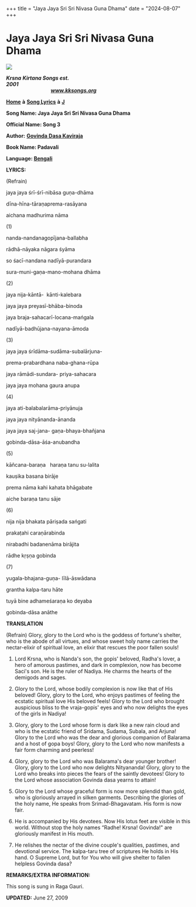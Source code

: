 +++
title = "Jaya Jaya Sri Sri Nivasa Guna Dhama"
date = "2024-08-07"
+++

# Jaya Jaya Sri Sri Nivasa Guna Dhama
**[![](http://kksongs.org/image_files/image002.jpg)](http://kksongs.org/)**

**_Krsna_** **_Kirtana Songs est. 2001_**                                                                                                                                                      **_www.kksongs.org_**

**[Home](http://kksongs.org/)** **à** **[Song Lyrics](http://kksongs.org/lyrics.html)** **à** **[J](http://kksongs.org/songs/song_j.html)**

**Song Name: Jaya Jaya Sri Sri Nivasa Guna Dhama**

**Official Name: Song 3**

**Author:** [**Govinda** **Dasa Kaviraja**](http://kksongs.org/authors/list/govindadasa.html)

**Book Name: Padavali**

**Language: [Bengali](http://kksongs.org/language/list/bengali.html)**

**LYRICS:**

(Refrain)

jaya jaya śrī-śrī-nibāsa guṇa-dhāma

dīna-hīna-tāraṇaprema-rasāyana

aichana madhurima nāma

(1)

nanda-nandanagopījana-ballabha

rādhā-nāyaka nāgara śyāma

so śacī-nandana nadīyā-purandara

sura-muni-gaṇa-mano-mohana dhāma

(2)

jaya nija-kāntā\-  kānti-kalebara

jaya jaya preyasī-bhāba-binoda

jaya braja-sahacarī-locana-mańgala

nadīyā-badhūjana-nayana-āmoda

(3)

jaya jaya śrīdāma-sudāma-subalārjuna\-

prema-prabardhana naba-ghana-rūpa

jaya rāmādi-sundara\- priya-sahacara

jaya jaya mohana gaura anupa

(4)

jaya ati-balabalarāma-priyānuja

jaya jaya nityānanda-ānanda

jaya jaya saj-jana\- gaṇa-bhaya-bhañjana

gobinda-dāsa-āśa-anubandha

(5)

kāñcana-baraṇa   haraṇa tanu su-lalita

kauṣika basana birāje

prema nāma kahi kahata bhāgabate

aiche baraṇa tanu sāje

(6)

nija nija bhakata pāriṣada sańgati

prakaṭahi caraṇārabinda

nirabadhi badanenāma birājita

rādhe kṛṣṇa gobinda

(7)

yugala-bhajana-guṇa\- līlā-āswādana

grantha kalpa-taru hāte

tuyā bine adhameśaraṇa ko deyaba

gobinda-dāsa anāthe

**TRANSLATION**

(Refrain) Glory, glory to the Lord who is the goddess of fortune's shelter, who is the abode of all virtues, and whose sweet holy name carries the nectar-elixir of spiritual love, an elixir that rescues the poor fallen souls!

1) Lord Krsna, who is Nanda's son, the gopis' beloved, Radha's lover, a hero of amorous pastimes, and dark in complexion, now has become Saci's son. He is the ruler of Nadiya. He charms the hearts of the demigods and sages.

2) Glory to the Lord, whose bodily complexion is now like that of His beloved! Glory, glory to the Lord, who enjoys pastimes of feeling the ecstatic spiritual love His beloved feels! Glory to the Lord who brought auspicious bliss to the vraja-gopis' eyes and who now delights the eyes of the girls in Nadiya!

3) Glory, glory to the Lord whose form is dark like a new rain cloud and who is the ecstatic friend of Sridama, Sudama, Subala, and Arjuna! Glory to the Lord who was the dear and glorious companion of Balarama and a host of gopa boys! Glory, glory to the Lord who now manifests a fair form charming and peerless!

4) Glory, glory to the Lord who was Balarama's dear younger brother! Glory, glory to the Lord who now delights Nityananda! Glory, glory to the Lord who breaks into pieces the fears of the saintly devotees! Glory to the Lord whose association Govinda dasa yearns to attain!

5) Glory to the Lord whose graceful form is now more splendid than gold, who is gloriously arrayed in silken garments. Describing the glories of the holy name, He speaks from Srimad-Bhagavatam. His form is now fair.

6) He is accompanied by His devotees. Now His lotus feet are visible in this world. Without stop the holy names “Radhe! Krsna! Govinda!" are gloriously manifest in His mouth.

7) He relishes the nectar of the divine couple's qualities, pastimes, and devotional service. The kalpa-taru tree of scriptures He holds in His hand. O Supreme Lord, but for You who will give shelter to fallen helpless Govinda dasa?

**REMARKS/EXTRA INFORMATION:**

This song is sung in Raga Gauri.

**UPDATED:** June 27, 2009